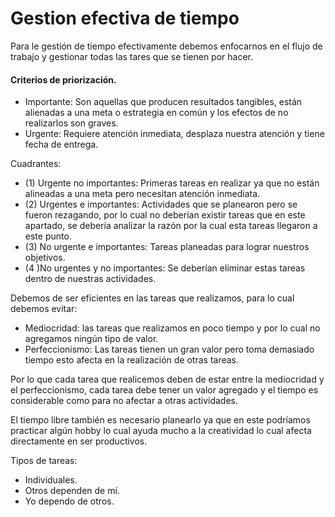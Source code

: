 # Gestion efectiva de tiempo

Para le gestión de tiempo efectivamente debemos enfocarnos en el flujo de trabajo y gestionar todas las tares que se tienen por hacer.

#### Criterios de priorización.
* Importante: Son aquellas que producen resultados tangibles, están alienadas a una meta  o estrategia en común y los efectos de no realizarlos son graves.
* Urgente: Requiere atención inmediata, desplaza nuestra atención y tiene fecha de entrega.

Cuadrantes:

* (1) Urgente no importantes: Primeras tareas en realizar ya que no están alineadas a una meta pero necesitan atención inmediata. 
* (2) Urgentes e importantes: Actividades que se planearon pero se fueron rezagando, por lo cual no deberían existir tareas que en este apartado, se debería analizar la razón por la cual esta tareas llegaron a este punto.
* (3) No urgente e importantes: Tareas planeadas para lograr nuestros objetivos.
* (4 )No urgentes y no importantes: Se deberían eliminar estas tareas dentro de nuestras actividades.

Debemos de ser eficientes en las tareas que realizamos, para lo cual debemos evitar:
* Mediocridad: las tareas que realizamos en poco tiempo y por lo cual no agregamos ningún tipo de valor.
* Perfeccionismo: Las tareas tienen un gran valor pero toma demasiado tiempo esto afecta en la realización de otras tareas.

Por lo que cada tarea que realicemos deben de estar entre la mediocridad y el perfeccionismo, cada tarea debe tener un valor agregado y el tiempo es considerable como para no afectar a otras actividades.

El tiempo libre también es necesario planearlo ya que en este podríamos practicar algún hobby lo cual ayuda mucho a la creatividad lo cual afecta directamente en ser productivos.


Tipos de tareas:
* Individuales.
* Otros dependen de mí.
* Yo dependo de otros.





